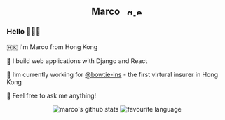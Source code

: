 <h2 align="center">
  <span>
     Marco &nbsp;
  </span>

  <a href="https://github.com/marcolcl" target="_blank">
    <img src="https://cdn.jsdelivr.net/npm/simple-icons@3.0.1/icons/github.svg" alt="github" height="16" width="16" />
  </a>
  
  <a href="mailto:marco.lui@bowtie.com.hk" target="_blank">
    <img src="https://cdn.jsdelivr.net/npm/simple-icons@3.0.1/icons/mail-dot-ru.svg" alt="email" height="16" width="16" />
  </a>
</h2>


### Hello 🧑🏼‍💻

🇭🇰 I'm Marco from Hong Kong

📝 I build web applications with Django and React

🔭 I’m currently working for [@bowtie-ins](https://github.com/bowtie-ins) - the first virtural insurer in Hong Kong

💬 Feel free to ask me anything!


<p align="center">
  <img
    alt="marco's github stats"
    src="https://github-readme-stats.vercel.app/api?username=marcolcl&show_icons=true&hide_border=true&count_private=true&include_all_commits=true&hide=stars,prs,contribs"
  />
  <img
    alt="favourite language"
    src="https://github-readme-stats.vercel.app/api/top-langs/?username=marcolcl&layout=compact&hide_border=true&hide_title=true"
  />
</div>


<!--
**marcolcl/marcolcl** is a ✨ _special_ ✨ repository because its `README.md` (this file) appears on your GitHub profile.

Here are some ideas to get you started:

- 🔭 I’m currently working on ...
- 🌱 I’m currently learning ...
- 👯 I’m looking to collaborate on ...
- 🤔 I’m looking for help with ...
- 💬 Ask me about ...
- 📫 How to reach me: ...
- 😄 Pronouns: ...
- ⚡ Fun fact: ...
-->
